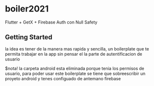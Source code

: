 # boiler2021

Flutter + GetX + Firebase Auth con Null Safety

## Getting Started

la idea es tener de la manera mas rapida y sencilla, un boilerplate que te permita trabajar en la app sin pensar el la parte de autentificacion de usuario

$nota! 
la carpeta android esta eliminada porque tenia los permisos de usuario, para poder usar este boilerplate se tiene que sobreescribir un proyeto android y tenes configuado de antemano firebase

